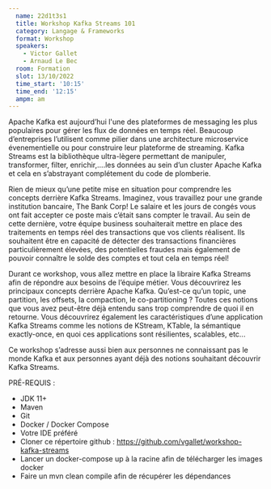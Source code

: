 ```yaml
---
  name: 22d1t3s1
  title: Workshop Kafka Streams 101
  category: Langage & Frameworks
  format: Workshop
  speakers: 
    - Victor Gallet
    - Arnaud Le Bec
  room: Formation
  slot: 13/10/2022
  time_start: '10:15'
  time_end: '12:15'
  ampm: am
---
```

Apache Kafka est aujourd’hui l'une des plateformes de messaging les plus populaires pour gérer les flux de données en temps réel. Beaucoup d’entreprises l’utilisent comme pilier dans une architecture microservice évenementielle ou pour construire leur plateforme de streaming. Kafka Streams est la bibliothèque ultra-lègere permettant de manipuler, transformer, filter, enrichir,....les données au sein d’un cluster Apache Kafka et cela en s’abstrayant complétement du code de plomberie.

Rien de mieux qu’une petite mise en situation pour comprendre les concepts derrière Kafka Streams. Imaginez, vous travaillez pour une grande institution bancaire, The Bank Corp! Le salaire et les jours de congés vous ont fait accepter ce poste mais c’était sans compter le travail. Au sein de cette dernière, votre équipe business souhaiterait mettre en place des traitements en temps réel des transactions que vos clients réalisent. Ils souhaitent être en capacité de détecter des transactions financières particulièrement élevées, des potentielles fraudes mais également de pouvoir connaître le solde des comptes et tout cela en temps réel!

Durant ce workshop, vous allez mettre en place la libraire Kafka Streams afin de répondre aux besoins de l’équipe métier. Vous découvrirez les principaux concepts derrière Apache Kafka. Qu’est-ce qu’un topic, une partition, les offsets, la compaction, le co-partitioning ? Toutes ces notions que vous avez peut-être déjà entendu sans trop comprendre de quoi il en retourne. Vous découvrirez également les caractéristiques d’une application Kafka Streams comme les notions de KStream, KTable, la sémantique exactly-once, en quoi ces applications sont résilientes, scalables, etc...

Ce workshop s’adresse aussi bien aux personnes ne connaissant pas le monde Kafka et aux personnes ayant déjà des notions souhaitant découvrir Kafka Streams.

PRÉ-REQUIS :
- JDK 11+
- Maven
- Git
- Docker / Docker Compose
- Votre IDE préféré
- Cloner ce répertoire github : https://github.com/vgallet/workshop-kafka-streams
- Lancer un docker-compose up à la racine afin de télécharger les images docker
- Faire un mvn clean compile afin de récupérer les dépendances
